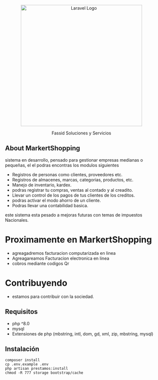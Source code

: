 <p align="center"><a href="https://laravel.com" target="_blank"><img src="https://raw.githubusercontent.com/laravel/art/master/logo-lockup/5%20SVG/2%20CMYK/1%20Full%20Color/laravel-logolockup-cmyk-red.svg" width="400" alt="Laravel Logo"></a></p>

<p align="center" font-size=""> Fassid Soluciones y Servicios</p>

## About MarkertShopping

sistema en desarrollo, pensado para gestionar empresas medianas o pequeñas, el el podras encontras los modulos siguientes

- Registros de personas como clientes, proveedores etc.
- Registros de almacenes, marcas, categorias, productos, etc.
- Manejo de inventario, kardex.
- podras registrar tu compras, ventas al contado y al creadito.
- Llevar un control de los pagos de tus clientes de los creditos.
- podras activar el modo ahorro de un cliente.
- Podras llevar una contabilidad basica.

este sistema esta pesado a mejoras futuras con temas de impuestos Nacionales.

# Proximamente en MarkertShopping

- agreagadremos facturacion computarizada en linea
- Agreagareamos Facturacion electronica en linea 
- cobros mediante codigos Qr

# Contribuyendo

- estamos para contribuir con la sociedad.

## Requisitos
- php ^8.0
- mysql
- Extensiones de php (mbstring, intl, dom, gd, xml, zip, mbstring, mysql)

## Instalación
```
composer install
cp .env.example .env
php artisan prestamos:install
chmod -R 777 storage bootstrap/cache
```